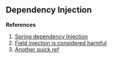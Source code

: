 ## Dependency Injection


**References**

1. [Spring dependency Injection](https://stackoverflow.com/questions/39890849/what-exactly-is-field-injection-and-how-to-avoid-it)
2. [Field injection is considered harmful](https://www.vojtechruzicka.com/field-dependency-injection-considered-harmful/)
3. [Another quick ref](https://www.logicbig.com/tutorials/spring-framework/spring-core/types-of-dependency-injection.html)
